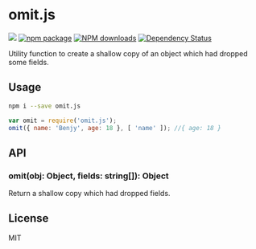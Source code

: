 # omit.js

[![](https://img.shields.io/travis/benjycui/omit.js.svg?style=flat-square)](https://travis-ci.org/benjycui/omit.js)
[![npm package](https://img.shields.io/npm/v/omit.js.svg?style=flat-square)](https://www.npmjs.org/package/omit.js)
[![NPM downloads](http://img.shields.io/npm/dm/omit.js.svg?style=flat-square)](https://npmjs.org/package/omit.js)
[![Dependency Status](https://david-dm.org/benjycui/omit.js.svg?style=flat-square)](https://david-dm.org/benjycui/omit.js)

Utility function to create a shallow copy of an object which had dropped some fields.

## Usage

```bash
npm i --save omit.js
```

```js
var omit = require('omit.js');
omit({ name: 'Benjy', age: 18 }, [ 'name' ]); //{ age: 18 }
```

## API

### omit(obj: Object, fields: string[]): Object

Return a shallow copy which had dropped fields.

## License

MIT
